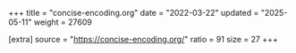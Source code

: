 +++
title = "concise-encoding.org"
date = "2022-03-22"
updated = "2025-05-11"
weight = 27609

[extra]
source = "https://concise-encoding.org/"
ratio = 91
size = 27
+++
